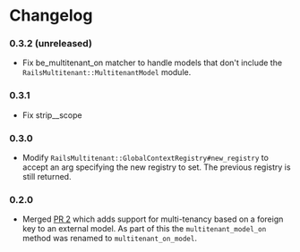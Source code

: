 # Changelog

### 0.3.2 (unreleased)
* Fix be_multitenant_on matcher to handle models that don't include the `RailsMultitenant::MultitenantModel` module.

### 0.3.1
* Fix strip_<entity>_scope

### 0.3.0
* Modify `RailsMultitenant::GlobalContextRegistry#new_registry` to accept an arg
  specifying the new registry to set. The previous registry is still returned.

### 0.2.0
* Merged [PR 2](https://github.com/salsify/rails-multitenant/pull/2) which adds support for 
  multi-tenancy based on a foreign key to an external model. As part of this the `multitenant_model_on`
  method was renamed to `multitenant_on_model`.
